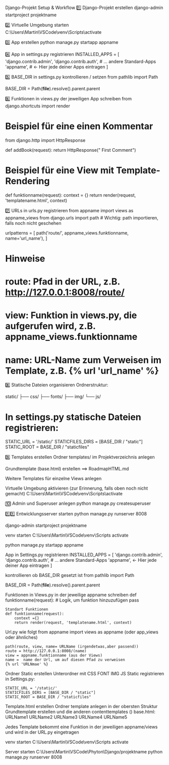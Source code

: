 Django-Projekt Setup & Workflow
1️⃣ Django-Projekt erstellen
django-admin startproject projektname


2️⃣ Virtuelle Umgebung starten
C:\Users\Martin\VSCode\venv\Scripts\activate


3️⃣ App erstellen
python manage.py startapp appname


4️⃣ App in settings.py registrieren
INSTALLED_APPS = [
    'django.contrib.admin',
    'django.contrib.auth',
    # ... andere Standard-Apps
    'appname',  # ← Hier jede deiner Apps eintragen
]


5️⃣ BASE_DIR in settings.py kontrollieren / setzen
from pathlib import Path

BASE_DIR = Path(__file__).resolve().parent.parent


6️⃣ Funktionen in views.py der jeweiligen App schreiben
from django.shortcuts import render

# Beispiel für eine einen Kommentar
from django.http import HttpResponse

def addBook(request):
    return HttpResponse(" First Comment")

# Beispiel für eine View mit Template-Rendering
def funktionname(request):
    context = {}
    return render(request, 'templatename.html', context)


7️⃣ URLs in urls.py registrieren
from appname import views as appname_views
from django.urls import path # Wichtig: path importieren, falls noch nicht geschehen

urlpatterns = [
    path('route/', appname_views.funktionname, name='url_name'),
]
# Hinweise
# route: Pfad in der URL, z.B. http://127.0.0.1:8008/route/
# view: Funktion in views.py, die aufgerufen wird, z.B. appname_views.funktionname
# name: URL-Name zum Verweisen im Template, z.B. {% url 'url_name' %}


8️⃣ Statische Dateien organisieren
Ordnerstruktur:

static/
├── css/
├── fonts/
├── img/
└── js/

# In settings.py statische Dateien registrieren:

STATIC_URL = '/static/'
STATICFILES_DIRS = [BASE_DIR / "static"]
STATIC_ROOT = BASE_DIR / "staticfiles"


9️⃣ Templates erstellen
Ordner templates/ im Projektverzeichnis anlegen

Grundtemplate (base.html) erstellen  ==> RoadmapHTML.md

Weitere Templates für einzelne Views anlegen

Virtuelle Umgebung aktivieren (zur Erinnerung, falls oben noch nicht gemacht)
C:\Users\Martin\VSCode\venv\Scripts\activate

🔟 Admin und Superuser anlegen
python manage.py createsuperuser


1️⃣1️⃣ Entwicklungsserver starten
python manage.py runserver 8008


django-admin startproject projektname

venv starten 
C:\Users\Martin\VSCode\venv\Scripts  activate


python manage.py startapp appname



App in Settings.py registrieren
INSTALLED_APPS = [
    'django.contrib.admin',
    'django.contrib.auth',
    # ... andere Standard-Apps
    'appname',                  ← Hier jede deiner App eintragen
]

kontrollieren ob BASE_DIR gesetzt ist 
from pathlib import Path

BASE_DIR = Path(__file__).resolve().parent.parent


Funktionen in Views.py in der jeweilige appname schreiben 
    def funktionname(request):
        # Logik, um funktion hinzuzufügen
        pass

    Standart Funktionen
    def funktionname(request):
        context ={}
        return render(request, 'templatename.html', context)



Url.py wie folgt 
    from appname import views as appname 
    (oder app_views oder ähnliches)

    path(route, view, name= URLName (irgendetwas,aber passend))
    route = http://127.0.0.1:8008/(name)
    view = appname.funktionname (aus der Views)
    name =  name der Url, um auf diesen Pfad zu verweisen 
    {% url 'URLNmae' %}

Ordner Static erstellen
    Unterordner mit CSS FONT IMG JS 
    Static registrieren in Settings.py:

    STATIC_URL = '/static/'
    STATICFILES_DIRS = [BASE_DIR / "static"]
    STATIC_ROOT = BASE_DIR / "staticfiles"


Template.html erstellen 
    Ordner template anlegen in der obersten Struktur 
    Grundtemplate erstellen 
    und die anderen contenttemplates ()
    base.html:
    URLName1
    URLName2
    URLName3
    URLName4
    URLName5

Jedes Template bekommt eine Funktion in der jeweiligen appname/views
und wird in der URL.py eingetragen



  

venv starten 
C:\Users\Martin\VSCode\venv\Scripts  activate

Server starten
C:\Users\Martin\VSCode\Phyton\Django/projektname   python manage.py runserver 8008
